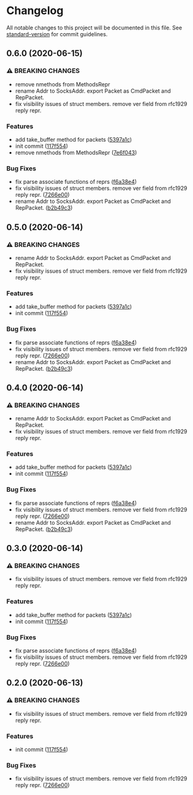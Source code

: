 # Changelog

All notable changes to this project will be documented in this file. See [standard-version](https://github.com/conventional-changelog/standard-version) for commit guidelines.

## 0.6.0 (2020-06-15)


### ⚠ BREAKING CHANGES

* remove nmethods from MethodsRepr
* rename Addr to SocksAddr. export Packet as CmdPacket and RepPacket.
* fix visibility issues of struct members. remove ver field from rfc1929 reply repr.

### Features

* add take_buffer method for packets ([5397a1c](https://github.com/hlzhang/protosocks/commit/5397a1cf7b77104d7070425bdf74767740daea4d))
* init commit ([117f554](https://github.com/hlzhang/protosocks/commit/117f55422e6e79087d0126ad409d514a6d8c0504))
* remove nmethods from MethodsRepr ([7e6f043](https://github.com/hlzhang/protosocks/commit/7e6f043478f9c761f47adc3af1bd0d688bf40519))


### Bug Fixes

* fix parse associate functions of reprs ([f6a38e4](https://github.com/hlzhang/protosocks/commit/f6a38e413c2a98e302d0462fec5ca5141744559d))
* fix visibility issues of struct members. remove ver field from rfc1929 reply repr. ([7266e00](https://github.com/hlzhang/protosocks/commit/7266e00200d5c2de368155595c0c441713115b7b))
* rename Addr to SocksAddr. export Packet as CmdPacket and RepPacket. ([b2b49c3](https://github.com/hlzhang/protosocks/commit/b2b49c3d3fd3c50989ea2ca665674cfa743595a4))

## 0.5.0 (2020-06-14)


### ⚠ BREAKING CHANGES

* rename Addr to SocksAddr. export Packet as CmdPacket and RepPacket.
* fix visibility issues of struct members. remove ver field from rfc1929 reply repr.

### Features

* add take_buffer method for packets ([5397a1c](https://github.com/hlzhang/protosocks/commit/5397a1cf7b77104d7070425bdf74767740daea4d))
* init commit ([117f554](https://github.com/hlzhang/protosocks/commit/117f55422e6e79087d0126ad409d514a6d8c0504))


### Bug Fixes

* fix parse associate functions of reprs ([f6a38e4](https://github.com/hlzhang/protosocks/commit/f6a38e413c2a98e302d0462fec5ca5141744559d))
* fix visibility issues of struct members. remove ver field from rfc1929 reply repr. ([7266e00](https://github.com/hlzhang/protosocks/commit/7266e00200d5c2de368155595c0c441713115b7b))
* rename Addr to SocksAddr. export Packet as CmdPacket and RepPacket. ([b2b49c3](https://github.com/hlzhang/protosocks/commit/b2b49c3d3fd3c50989ea2ca665674cfa743595a4))

## 0.4.0 (2020-06-14)


### ⚠ BREAKING CHANGES

* rename Addr to SocksAddr. export Packet as CmdPacket and RepPacket.
* fix visibility issues of struct members. remove ver field from rfc1929 reply repr.

### Features

* add take_buffer method for packets ([5397a1c](https://github.com/hlzhang/protosocks/commit/5397a1cf7b77104d7070425bdf74767740daea4d))
* init commit ([117f554](https://github.com/hlzhang/protosocks/commit/117f55422e6e79087d0126ad409d514a6d8c0504))


### Bug Fixes

* fix parse associate functions of reprs ([f6a38e4](https://github.com/hlzhang/protosocks/commit/f6a38e413c2a98e302d0462fec5ca5141744559d))
* fix visibility issues of struct members. remove ver field from rfc1929 reply repr. ([7266e00](https://github.com/hlzhang/protosocks/commit/7266e00200d5c2de368155595c0c441713115b7b))
* rename Addr to SocksAddr. export Packet as CmdPacket and RepPacket. ([b2b49c3](https://github.com/hlzhang/protosocks/commit/b2b49c3d3fd3c50989ea2ca665674cfa743595a4))

## 0.3.0 (2020-06-14)


### ⚠ BREAKING CHANGES

* fix visibility issues of struct members. remove ver field from rfc1929 reply repr.

### Features

* add take_buffer method for packets ([5397a1c](https://github.com/hlzhang/protosocks/commit/5397a1cf7b77104d7070425bdf74767740daea4d))
* init commit ([117f554](https://github.com/hlzhang/protosocks/commit/117f55422e6e79087d0126ad409d514a6d8c0504))


### Bug Fixes

* fix parse associate functions of reprs ([f6a38e4](https://github.com/hlzhang/protosocks/commit/f6a38e413c2a98e302d0462fec5ca5141744559d))
* fix visibility issues of struct members. remove ver field from rfc1929 reply repr. ([7266e00](https://github.com/hlzhang/protosocks/commit/7266e00200d5c2de368155595c0c441713115b7b))

## 0.2.0 (2020-06-13)


### ⚠ BREAKING CHANGES

* fix visibility issues of struct members. remove ver field from rfc1929 reply repr.

### Features

* init commit ([117f554](https://github.com/hlzhang/protosocks/commit/117f55422e6e79087d0126ad409d514a6d8c0504))


### Bug Fixes

* fix visibility issues of struct members. remove ver field from rfc1929 reply repr. ([7266e00](https://github.com/hlzhang/protosocks/commit/7266e00200d5c2de368155595c0c441713115b7b))
